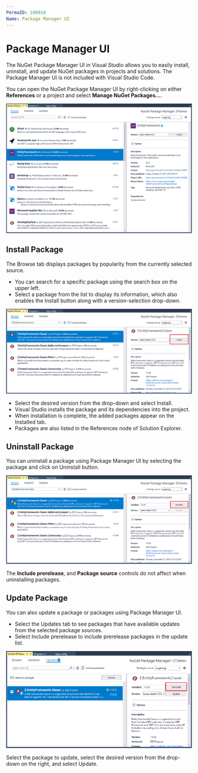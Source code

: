 ```yaml
---
PermaID: 100010
Name: Package Manager UI
---
```


# Package Manager UI

The NuGet Package Manager UI in Visual Studio allows you to easily install, uninstall, and update NuGet packages in projects and solutions. The Package Manager UI is not included with Visual Studio Code.

You can open the NuGet Package Manager UI by right-clicking on either **References** or a project and select **Manage NuGet Packages...**.

<img src="https://raw.githubusercontent.com/zzzprojects/nuget-tutorial/master/docs/images/package-manager-ui.png" alt="package manager UI">

## Install Package

The Browse tab displays packages by popularity from the currently selected source. 

 - You can search for a specific package using the search box on the upper left. 
 - Select a package from the list to display its information, which also enables the Install button along with a version-selection drop-down.

<img src="https://raw.githubusercontent.com/zzzprojects/nuget-tutorial/master/docs/images/package-manager-ui1.png" alt="package manager uil">

 - Select the desired version from the drop-down and select Install. 
 - Visual Studio installs the package and its dependencies into the project. 
 - When installation is complete, the added packages appear on the Installed tab. 
 - Packages are also listed in the References node of Solution Explorer.

## Uninstall Package

You can uninstall a package using Package Manager UI by selecting the package and click on Uninstall button.

<img src="https://raw.githubusercontent.com/zzzprojects/nuget-tutorial/master/docs/images/package-manager-ui2.png" alt="package manager ui2">

The **Include prerelease**, and **Package source** controls do not affect when uninstalling packages.

## Update Package

You can also update a package or packages using Package Manager UI. 

 - Select the Updates tab to see packages that have available updates from the selected package sources. 
 - Select Include prerelease to include prerelease packages in the update list.

<img src="https://raw.githubusercontent.com/zzzprojects/nuget-tutorial/master/docs/images/package-manager-ui3.png" alt="package manager ui3">

Select the package to update, select the desired version from the drop-down on the right, and select Update.